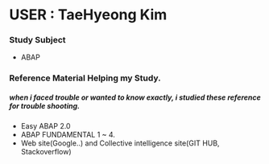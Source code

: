  # USER : TaeHyeong Kim
 
 ### Study Subject 
- ABAP

### Reference Material Helping my Study.
##### when i faced trouble or wanted to know exactly, i studied these reference for trouble shooting.
- Easy ABAP 2.0
- ABAP FUNDAMENTAL 1 ~ 4.
- Web site(Google..) and Collective intelligence site(GIT HUB, Stackoverflow)
